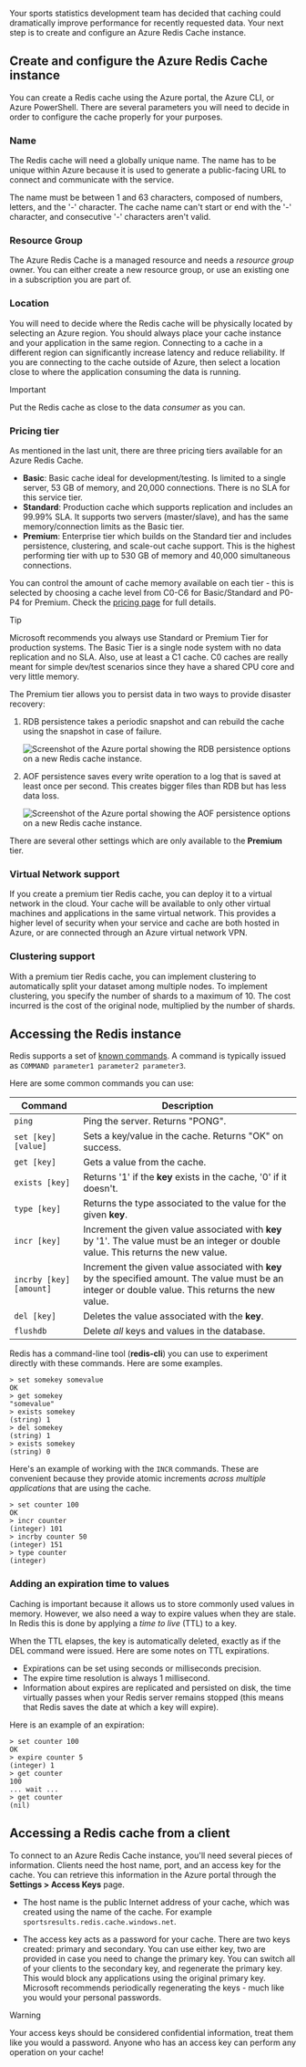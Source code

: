 Your sports statistics development team has decided that caching could dramatically improve performance for recently requested data. Your next step is to create and configure an Azure Redis Cache instance.

## Create and configure the Azure Redis Cache instance

You can create a Redis cache using the Azure portal, the Azure CLI, or Azure PowerShell. There are several parameters you will need to decide in order to configure the cache properly for your purposes.

### Name

The Redis cache will need a globally unique name. The name has to be unique within Azure because it is used to generate a public-facing URL to connect and communicate with the service.

The name must be between 1 and 63 characters, composed of numbers, letters, and the '-' character. The cache name can't start or end with the '-' character, and consecutive '-' characters aren't valid.

### Resource Group

The Azure Redis Cache is a managed resource and needs a _resource group_ owner. You can either create a new resource group, or use an existing one in a subscription you are part of.

### Location

You will need to decide where the Redis cache will be physically located by selecting an Azure region. You should always place your cache instance and your application in the same region. Connecting to a cache in a different region can significantly increase latency and reduce reliability. If you are connecting to the cache outside of Azure, then select a location close to where the application consuming the data is running.

> [!IMPORTANT]
> Put the Redis cache as close to the data _consumer_ as you can.

### Pricing tier

As mentioned in the last unit, there are three pricing tiers available for an Azure Redis Cache.

- **Basic**: Basic cache ideal for development/testing. Is limited to a single server, 53 GB of memory, and 20,000 connections. There is no SLA for this service tier.
- **Standard**: Production cache which supports replication and includes an 99.99% SLA. It supports two servers (master/slave), and has the same memory/connection limits as the Basic tier.
- **Premium**: Enterprise tier which builds on the Standard tier and includes persistence, clustering, and scale-out cache support. This is the highest performing tier with up to 530 GB of memory and 40,000 simultaneous connections.

You can control the amount of cache memory available on each tier - this is selected by choosing a cache level from C0-C6 for Basic/Standard and P0-P4 for Premium. Check the [pricing page](https://azure.microsoft.com/pricing/details/cache/) for full details.

> [!TIP]
> Microsoft recommends you always use Standard or Premium Tier for production systems. The Basic Tier is a single node system with no data replication and no SLA. Also, use at least a C1 cache. C0 caches are really meant for simple dev/test scenarios since they have a shared CPU core and very little memory.

The Premium tier allows you to persist data in two ways to provide disaster recovery:

1. RDB persistence takes a periodic snapshot and can rebuild the cache using the snapshot in case of failure.

    ![Screenshot of the Azure portal showing the RDB persistence options on a new Redis cache instance.](../media/3-redis-persistence-1.png)

2. AOF persistence saves every write operation to a log that is saved at least once per second. This creates bigger files than RDB but has less data loss.

    ![Screenshot of the Azure portal showing the AOF persistence options on a new Redis cache instance.](../media/3-redis-persistence-2.png)

There are several other settings which are only available to the **Premium** tier.

### Virtual Network support

If you create a premium tier Redis cache, you can deploy it to a virtual network in the cloud. Your cache will be available to only other virtual machines and applications in the same virtual network. This provides a higher level of security when your service and cache are both hosted in Azure, or are connected through an Azure virtual network VPN.

### Clustering support

With a premium tier Redis cache, you can implement clustering to automatically split your dataset among multiple nodes. To implement clustering, you specify the number of shards to a maximum of 10. The cost incurred is the cost of the original node, multiplied by the number of shards.

## Accessing the Redis instance

Redis supports a set of [known commands](https://redis.io/commands). A command is typically issued as `COMMAND parameter1 parameter2 parameter3`.

Here are some common commands you can use:

| Command | Description |
|---------|-------------|
| `ping` | Ping the server. Returns "PONG". |
| `set [key] [value]` | Sets a key/value in the cache. Returns "OK" on success. |
| `get [key]` | Gets a value from the cache. |
| `exists [key]` | Returns '1' if the **key** exists in the cache, '0' if it doesn't. |
| `type [key]` | Returns the type associated to the value for the given **key**. |
| `incr [key]` | Increment the given value associated with **key** by '1'. The value must be an integer or double value. This returns the new value. |
| `incrby [key] [amount]` | Increment the given value associated with **key** by the specified amount. The value must be an integer or double value. This returns the new value. |
| `del [key]` | Deletes the value associated with the **key**. |
| `flushdb` | Delete _all_ keys and values in the database. |

Redis has a command-line tool (**redis-cli**) you can use to experiment directly with these commands. Here are some examples.

```output
> set somekey somevalue
OK
> get somekey
"somevalue"
> exists somekey
(string) 1
> del somekey
(string) 1
> exists somekey
(string) 0
```

Here's an example of working with the `INCR` commands. These are convenient because they provide atomic increments _across multiple applications_ that are using the cache.

```output
> set counter 100
OK
> incr counter
(integer) 101
> incrby counter 50
(integer) 151
> type counter
(integer)
```

### Adding an expiration time to values

Caching is important because it allows us to store commonly used values in memory. However, we also need a way to expire values when they are stale. In Redis this is done by applying a _time to live_ (TTL) to a key.

When the TTL elapses, the key is automatically deleted, exactly as if the DEL command were issued. Here are some notes on TTL expirations.

- Expirations can be set using seconds or milliseconds precision.
- The expire time resolution is always 1 millisecond.
- Information about expires are replicated and persisted on disk, the time virtually passes when your Redis server remains stopped (this means that Redis saves the date at which a key will expire).

Here is an example of an expiration:

```output
> set counter 100
OK
> expire counter 5
(integer) 1
> get counter
100
... wait ...
> get counter
(nil)
```

## Accessing a Redis cache from a client

To connect to an Azure Redis Cache instance, you'll need several pieces of information. Clients need the host name, port, and an access key for the cache. You can retrieve this information in the Azure portal through the **Settings > Access Keys** page. 

- The host name is the public Internet address of your cache, which was created using the name of the cache. For example `sportsresults.redis.cache.windows.net`.

- The access key acts as a password for your cache. There are two keys created: primary and secondary. You can use either key, two are provided in case you need to change the primary key. You can switch all of your clients to the secondary key, and regenerate the primary key. This would block any applications using the original primary key. Microsoft recommends periodically regenerating the keys - much like you would your personal passwords.

> [!WARNING]
> Your access keys should be considered confidential information, treat them like you would a password. Anyone who has an access key can perform any operation on your cache!
